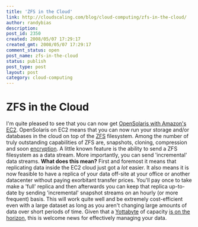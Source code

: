 ```yaml
---
title: 'ZFS in the Cloud'
link: http://cloudscaling.com/blog/cloud-computing/zfs-in-the-cloud/
author: randybias
description: 
post_id: 2350
created: 2008/05/07 17:29:17
created_gmt: 2008/05/07 17:29:17
comment_status: open
post_name: zfs-in-the-cloud
status: publish
post_type: post
layout: post
category: cloud-computing
---
```


# ZFS in the Cloud

I'm quite pleased to see that you can now get [OpenSolaris with Amazon's EC2](http://www.amazon.com/gp/browse.html?node=643950011). OpenSolaris on EC2 means that you can now run your storage and/or databases in the cloud on top of the [ZFS](http://en.wikipedia.org/wiki/ZFS) filesystem. Among the number of truly outstanding capabilities of ZFS are, snapshots, cloning, compression and soon [encryption](http://opensolaris.org/os/project/zfs-crypto/). A little known feature is the ability to send a ZFS filesystem as a data stream. More importantly, you can send 'incremental' data streams. **What does this mean?** First and foremost it means that replicating data inside the EC2 cloud just got a *lot* easier. It also means it is now feasible to have a replica of your data off-site at your office or another datacenter without paying exorbitant transfer prices. You'll pay once to take make a 'full' replica and then afterwards you can keep that replica up-to-date by sending 'incremental' snapshot streams on an hourly (or more frequent) basis. This will work quite well and be extremely cost-efficient even with a large dataset as long as you aren't changing large amounts of data over short periods of time. Given that a [Yottabyte](http://en.wikipedia.org/wiki/Yottabyte) of capacity [is on the horizon](http://www.computerworld.com/action/article.do?command=viewArticleBasic&taxonomyName=storage&articleId=9083198&taxonomyId=19&intsrc=kc_top), this is welcome news for effectively managing your data.